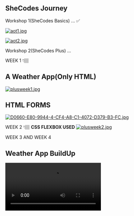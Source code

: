## SheCodes Journey

Workshop 1(SheCodes Basics) ... ✅

[![aot1.jpg](https://i.postimg.cc/x8YtW7fr/aot1.jpg)](https://postimg.cc/5Y7BzsQp)

[![aot2.jpg](https://i.postimg.cc/vZ9xVm7z/aot2.jpg)](https://postimg.cc/LJ9sd2bY)

Workshop 2(SheCodes Plus) ...

WEEK 1 👇🏽

## A Weather App(Only HTML)

[![plusweek1.jpg](https://i.postimg.cc/KjMxH18p/plusweek1.jpg)](https://postimg.cc/Zv4G9K36)

## HTML FORMS

[![D0660-E80-9944-4-CF4-A8-C1-4072-D379-B3-FC.jpg](https://i.postimg.cc/65pwG6Rv/D0660-E80-9944-4-CF4-A8-C1-4072-D379-B3-FC.jpg)](https://postimg.cc/Z02XGSwb)

WEEK 2 👇🏽
<b>CSS FLEXBOX USED</b>
[![plusweek2.jpg](https://i.postimg.cc/ZKL5tyLX/plusweek2.jpg)](https://postimg.cc/Lnnpj5wV)


WEEK 3 AND WEEK 4
## Weather App BuildUp

<video src="https://screenpal.com/watch/c0Xv3VVmblE" controls></video>
